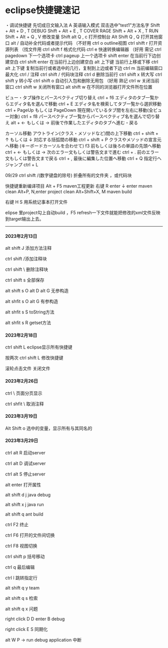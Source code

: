 # eclipse快捷键速记

・调试快捷键
先切成日文输入法 A 英语输入模式
双击选中"test1"方法名字
Shift + Alt + D , T    DEBUG
Shift + Alt + E , T    COVER RAGE
Shift + Alt + X , T    RUN
Shift + Alt + Q , V    修改变量
Shift alt  Q , c 打开控制台
Alt Shift Q , Q 打开其他窗口
alt / 自动补全代码或者提示代码 （不好用
ctrl o outline视图
ctrl shift r 打开资源列表 （找文件用
ctrl shift f 格式化代码
ctrl e 快速转换编辑器 （好用 需记
ctrl pagedown 下一个选项卡
ctrl pageup 上一个选项卡
shift enter 在当前行下边创建空白
ctrl shift enter 在当前行上边创建空白
alt 上下键 当前行上移或下移
ctrl alt 上下键 复制当前行或者选中的几行，复制到上边或者下边
ctrl m 当前编辑窗口最大化
ctrl / 注释
ctrl shift / 代码块注释
ctrl d 删除当前行
ctrl shift x 转大写
ctrl shift y 转小写
ctrl shift o 自动引入包和删除无用包 （好用 熟记
ctrl w 关闭当前窗口
ctrl shift w 关闭所有窗口
alt shift w 在不同的浏览器打开文件所在位置


ビュー・タブ操作とパースペクティブ切り替え
ctrl + f6 エディタのタブ一覧からエディタ名を選んで移動
ctrl + E エディタ名を検索してタブ一覧から選択移動
ctrl + PageUp もしくは PageDown 現在開いているタブ間を左右に移動(全ビュー対象)
ctrl + f8 パースペクティブ一覧からパースペクティブ名を選んで切り替え
alt + ← もしくは → 前後で作業したエディタのタブへ進む・戻る

カーソル移動
アウトライン(クラス・メソッドなど)間の上下移動	ctrl + shift + ↑ もしくは ↓
対応する括弧間の移動	ctrl + shift + P
クラスやメソッドの宣言元へ移動
(キーボードカーソルを合わせて) f3
前もしくは後ろの単語の先頭へ移動	ctrl + ← もしくは →
次のエラー文もしくは警告文まで進む	ctrl + .
前のエラー文もしくは警告文まで戻る	ctrl + ,
最後に編集した位置へ移動	ctrl + Q
指定行へジャンプ	ctrl + L


09/29
ctrl shift /(数字键盘的除号) 折叠所有的文件夹 ，或代码块

快捷键重新编译项目
Alt + F5  maven工程更新
右键 R enter ↓ enter   maven clean
Alt+P, N,enter   project clean
Alt+Shift+X, M  maven build

右键 H S 用系统记事本打开文件

elipse 里project勾上自动build ，F5 refresh一下文件就能把修改的xml文件反映到target输出上去。

----------------------

#### 2023年2月13日

alt shift J 添加方法注释 

ctrl shift /添加注释块

 ctrl shift \ 删除注释块 

ctrl shift s 全部保存 

alt shift s O alt D alt G 无参构造

 alt shfit s O alt G 有参构造 

alt shfit s S toString方法 

alt shfit s R getset方法

#### 2023年2月18日

ctrl shift L  eclipse显示所有快捷键

按两次 ctrl shift L 修改快捷键

滚轮点击文件 关闭文件 

#### 2023年2月26日

ctrl  \  页面分页显示

ctrl shfit \  取消注释

#### 2023年3月19日

Alt Shift o 选中的变量，显示所有与其同名的

#### 2023年3月29日

ctrl alt R 启动server

ctrl alt D 调试server

ctrl alt S 停止server

alt enter 打开属性

alt shift d j java debug

alt shift x j java run

alt shift q ant build

ctrl F2 终止

ctrl F6 打开的文件间切换

ctrl F8 视图切换

ctrl shift p  括号移动

ctrl q 最后编辑

ctrl l 跳转指定行

alt shift q y team

alt shift q s 检索

alt shift q x 问题

right click D D enter B debug

right click E S 同期化

alt W P ->  run debug application 中断



